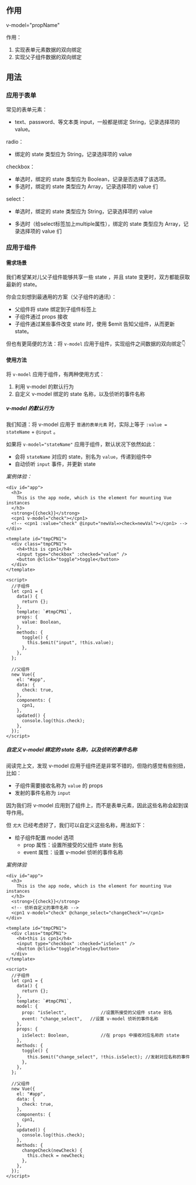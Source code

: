## 作用

v-model="propName"

作用：

1. 实现表单元素数据的双向绑定
2. 实现父子组件数据的双向绑定

## 用法

### 应用于表单

常见的表单元素：

* text、password、等文本类 input，一般都是绑定 String，记录选择项的 value。

radio：

* 绑定的 state 类型应为 String，记录选择项的 value

checkbox：

 * 单选时，绑定的 state 类型应为 Boolean，记录是否选择了该选项。
 * 多选时，绑定的 state 类型应为 Array，记录选择项的 value 们

select：

* 单选时，绑定的 state 类型应为 String，记录选择项的 value

 * 多选时（给select标签加上multiple属性），绑定的 state 类型应为 Array，记录选择项的 value 们

### 应用于组件

#### **需求场景**

我们希望某对儿父子组件能够共享一些 state ，并且 state 变更时，双方都能获取最新的 state。

你会立刻想到最通用的方案（父子组件的通讯）：

* 父组件将 state 绑定到子组件标签上
* 子组件通过 props 接收
* 子组件通过某些事件改变 state 时，使用 $emit 告知父组件，从而更新 state。

但也有更简便的方法：将 `v-model` 应用于组件，实现组件之间数据的双向绑定👇

#### **使用方法**

将 `v-model` 应用于组件，有两种使用方式：

1. 利用 v-model 的默认行为
2. 自定义 v-model 绑定的 state 名称，以及侦听的事件名称

##### **v-model 的默认行为**

我们知道：将 v-model 应用于 `普通的表单元素` 时，实际上等于 `:value = stateName` +  `@input` 。

如果将 `v-model="stateName"` 应用于组件，默认状况下依然如此：

* 会将 `stateName` 对应的 state，别名为 `value`，传递到组件中
* 自动侦听 `input` 事件，并更新 state

*案例体验：*

```
<div id="app">
  <h3>
    This is the app node, which is the element for mounting Vue instances
  </h3>
  <strong>{{check}}</strong>
  <cpn1 v-model="check"></cpn1>
  <!-- <cpn1 :value="check" @input="newVal=>check=newVal"></cpn1> -->
</div>

<template id="tmpCPN1">
  <div class="tmpCPN1">
    <h4>this is cpn1</h4>
    <input type="checkbox" :checked="value" />
    <button @click="toggle">toggle</button>
  </div>
</template>
```

```
<script>
  //子组件
  let cpn1 = {
    data() {
      return {};
    },
    template: `#tmpCPN1`,
    props: {
      value: Boolean,
    },
    methods: {
      toggle() {
        this.$emit("input", !this.value);
      },
    },
  };

  //父组件
  new Vue({
    el: "#app",
    data: {
      check: true,
    },
    components: {
      cpn1,
    },
    updated() {
      console.log(this.check);
    },
  });
</script>
```

##### **自定义 v-model 绑定的 state 名称，以及侦听的事件名称**

阅读完上文，发现 v-model 应用于组件还是非常不错的，但隐约感觉有些别扭，比如：

* 子组件需要接收名称为 `value` 的 props
* 发射的事件名称为 `input`

因为我们将 v-model 应用到了组件上，而不是表单元素，因此这些名称会起到误导作用。

但 `尤大` 已经考虑好了，我们可以自定义这些名称，用法如下：

* 给子组件配置 model 选项
  * prop 属性：设置所接受的父组件 state 别名
  * event 属性：设置 v-model 侦听的事件名称

*案例体验*

```
<div id="app">
  <h3>
    This is the app node, which is the element for mounting Vue instances
  </h3>
  <strong>{{check}}</strong>
  <!-- 侦听自定义的事件名称 -->
  <cpn1 v-model="check" @change_select="changeCheck"></cpn1>
</div>

<template id="tmpCPN1">
  <div class="tmpCPN1">
    <h4>this is cpn1</h4>
    <input type="checkbox" :checked="isSelect" />
    <button @click="toggle">toggle</button>
  </div>
</template>
```

```
<script>
  //子组件
  let cpn1 = {
    data() {
      return {};
    },
    template: `#tmpCPN1`,
    model: {
      prop: "isSelect",				//设置所接受的父组件 state 别名
      event: "change_select",	//设置 v-model 侦听的事件名称
    },
    props: {
      isSelect: Boolean,			//在 props 中接收对应名称的 state
    },
    methods: {
      toggle() {
        this.$emit("change_select", !this.isSelect); //发射对应名称的事件
      },
    },
  };

  //父组件
  new Vue({
    el: "#app",
    data: {
      check: true,
    },
    components: {
      cpn1,
    },
    updated() {
      console.log(this.check);
    },
    methods: {
      changeCheck(newCheck) {
        this.check = newCheck;
      },
    },
  });
</script>
```

